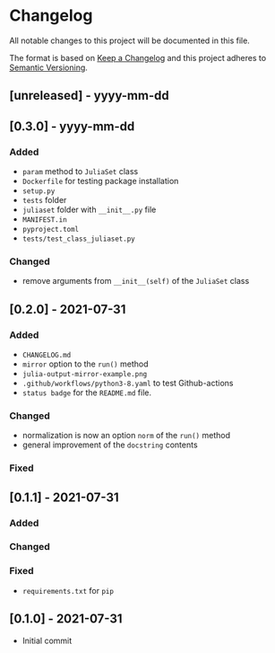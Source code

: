 # Changelog

All notable changes to this project will be documented in this file.

The format is based on [Keep a Changelog](http://keepachangelog.com/)
and this project adheres to [Semantic Versioning](http://semver.org/).

## [unreleased] - yyyy-mm-dd

## [0.3.0] - yyyy-mm-dd

### Added

- `param` method to `JuliaSet` class
- `Dockerfile` for testing package installation
- `setup.py`
- `tests` folder
- `juliaset` folder with `__init__.py` file
- `MANIFEST.in`
- `pyproject.toml`
- `tests/test_class_juliaset.py`

### Changed

- remove arguments from `__init__(self)` of the `JuliaSet` class

## [0.2.0] - 2021-07-31

### Added
- `CHANGELOG.md`
- `mirror` option to the `run()` method
- `julia-output-mirror-example.png`
- `.github/workflows/python3-8.yaml` to test Github-actions
- `status badge` for the `README.md` file.
    
### Changed
- normalization is now an option `norm` of the `run()` method
- general improvement of the `docstring` contents

### Fixed

## [0.1.1] - 2021-07-31

### Added

### Changed

### Fixed
- `requirements.txt` for `pip`

## [0.1.0] - 2021-07-31
- Initial commit
